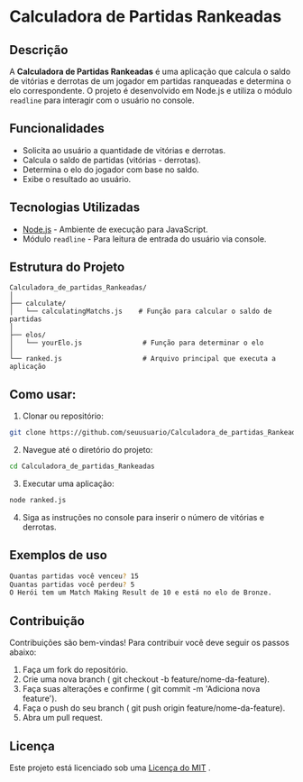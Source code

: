 # Calculadora de Partidas Rankeadas

## Descrição

A **Calculadora de Partidas Rankeadas** é uma aplicação que calcula o saldo de vitórias e derrotas de um jogador em partidas ranqueadas e determina o elo correspondente. O projeto é desenvolvido em Node.js e utiliza o módulo `readline` para interagir com o usuário no console.

## Funcionalidades

- Solicita ao usuário a quantidade de vitórias e derrotas.
- Calcula o saldo de partidas (vitórias - derrotas).
- Determina o elo do jogador com base no saldo.
- Exibe o resultado ao usuário.

## Tecnologias Utilizadas

- [Node.js](https://nodejs.org/) - Ambiente de execução para JavaScript.
- Módulo `readline` - Para leitura de entrada do usuário via console.

## Estrutura do Projeto

```plaintext
Calculadora_de_partidas_Rankeadas/
│
├── calculate/
│   └── calculatingMatchs.js    # Função para calcular o saldo de partidas
│
├── elos/
│   └── yourElo.js               # Função para determinar o elo
│
└── ranked.js                    # Arquivo principal que executa a aplicação
```

## Como usar:

1. Clonar ou repositório:<br>
```bash
git clone https://github.com/seuusuario/Calculadora_de_partidas_Rankeadas.git
```

2. Navegue até o diretório do projeto:<br>
```bash
cd Calculadora_de_partidas_Rankeadas
```

3. Executar uma aplicação:<br>
```bash
node ranked.js
```

4. Siga as instruções no console para inserir o número de vitórias e derrotas.

## Exemplos de uso
```bash
Quantas partidas você venceu? 15 
Quantas partidas você perdeu? 5
O Herói tem um Match Making Result de 10 e está no elo de Bronze.
```

## Contribuição
Contribuições são bem-vindas! Para contribuir você deve seguir os passos abaixo:

 1. Faça um fork do repositório.
 2. Crie uma nova branch ( git checkout -b feature/nome-da-feature).
 3. Faça suas alterações e confirme ( git commit -m 'Adiciona nova feature').
 4. Faça o push do seu branch ( git push origin feature/nome-da-feature).
 5. Abra um pull request.

## Licença
Este projeto está licenciado sob uma [Licença do MIT](https://opensource.org/licenses/MIT) .
